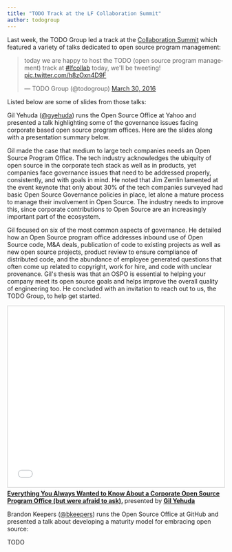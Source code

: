 ```yaml
---
title: "TODO Track at the LF Collaboration Summit"
author: todogroup
---
```


Last week, the TODO Group led a track at the [Collaboration Summit](http://events.linuxfoundation.org/events/collaboration-summit) which featured a variety of talks dedicated to open source program management:

<blockquote class="twitter-tweet" data-lang="en"><p lang="en" dir="ltr">today we are happy to host the TODO (open source program management) track at <a href="https://twitter.com/hashtag/lfcollab?src=hash">#lfcollab</a> today, we&#39;ll be tweeting! <a href="https://t.co/h8zOxn4D9F">pic.twitter.com/h8zOxn4D9F</a></p>&mdash; TODO Group (@todogroup) <a href="https://twitter.com/todogroup/status/715214451830460416">March 30, 2016</a></blockquote>
<script async src="//platform.twitter.com/widgets.js" charset="utf-8"></script>

Listed below are some of slides from those talks:

Gil Yehuda ([@gyehuda](https://twitter.com/gyehuda)) runs the Open Source Office at Yahoo and presented a talk highlighting some of the governance issues facing corporate based open source program offices. Here are the slides along with a presentation summary below.

Gil made the case that medium to large tech companies needs an Open Source Program Office. The tech industry acknowledges the ubiquity of open source in the corporate tech stack as well as in products, yet companies face governance issues that need to be addressed properly, consistently, and with goals in mind. He noted that Jim Zemlin lamented at the event keynote that only about 30% of the tech companies surveyed had basic Open Source Governance policies in place, let alone a mature process to manage their involvement in Open Source. The industry needs to improve this, since corporate contributions to Open Source are an increasingly important part of the ecosystem.

Gil focused on six of the most common aspects of governance. He detailed how an Open Source program office addresses inbound use of Open Source code, M&A deals, publication of code to existing projects as well as new open source projects, product review to ensure compliance of distributed code, and the abundance of employee generated questions that often come up related to copyright, work for hire, and code with unclear provenance. Gil's thesis was that an OSPO is essential to helping your company meet its open source goals and helps improve the overall quality of engineering too. He concluded with an invitation to reach out to us, the TODO Group, to help get started.

<iframe src="//www.slideshare.net/slideshow/embed_code/key/vTNvkwIXN4pmr8" width="510" height="420" frameborder="0" marginwidth="0" marginheight="0" scrolling="no" style="border:1px solid #CCC; border-width:1px; margin-bottom:5px; max-width: 100%;" allowfullscreen> </iframe> <div style="margin-bottom:5px"> <strong> <a href="//www.slideshare.net/gyehuda/your-open-source-program-office" title="Your Open Source Program Office" target="_blank">Everything You Always Wanted to Know About a Corporate Open Source Program Office (but were afraid to ask).</a> </strong> presented by <strong><a target="_blank" href="//www.gilyehuda.com">Gil Yehuda</a></strong> </div>

Brandon Keepers ([@bkeepers](https://twitter.com/bkeepers)) runs the Open Source Office at GitHub and presented a talk about developing a maturity model for embracing open source:

<script async class="speakerdeck-embed" data-id="1de33e2a0e06469eac4b9d211e79f257" data-ratio="1.77777777777778" src="//speakerdeck.com/assets/embed.js"></script>

TODO
